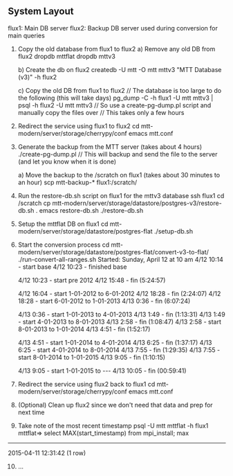 System Layout
-------------
 flux1: Main DB server
 flux2: Backup DB server used during conversion for main queries

1) Copy the old database from flux1 to flux2
   a) Remove any old DB from flux2
      dropdb mttflat
      dropdb mttv3

   b) Create the db on flux2
      createdb -U mtt -O mtt mttv3 "MTT Database (v3)" -h flux2

   c) Copy the old DB from flux1 to flux2
      // The database is too large to do the following (this will take days)
      pg_dump -C -h flux1 -U mtt mttv3 | psql -h flux2 -U mtt mttv3
      // So use a create-pg-dump.pl script and manually copy the files over
      // This takes only a few hours

2) Redirect the service using flux1 to flux2
   cd mtt-modern/server/storage/cherrypy/conf
   emacs mtt.conf

3) Generate the backup from the MTT server (takes about 4 hours)
   ./create-pg-dump.pl
   // This will backup and send the file to the server (and let you know when it is done)

   a) Move the backup to the /scratch on flux1 (takes about 30 minutes to an hour)
      scp mtt-backup-* flux1:/scratch/

4) Run the restore-db.sh script on flux1 for the mttv3 database
   ssh flux1
   cd /scratch
   cp mtt-modern/server/storage/datastore/postgres-v3/restore-db.sh .
   emacs restore-db.sh
   ./restore-db.sh

5) Setup the mttflat DB on flux1
   cd mtt-modern/server/storage/datastore/postgres-flat
   ./setup-db.sh 

6) Start the conversion process
   cd mtt-modern/server/storage/datastore/postgres-flat/convert-v3-to-flat/
   ./run-convert-all-ranges.sh 
   Started: Sunday, April 12 at 10 am
   4/12 10:14 - start base
   4/12 10:23 - finished base

   4/12 10:23 - start pre 2012
   4/12 15:48 - fin (5:24:57)

   4/12 16:04 - start 1-01-2012 to 6-01-2012
   4/12 18:28 - fin (2:24:07)
   4/12 18:28 - start 6-01-2012 to 1-01-2013
   4/13  0:36 - fin (6:07:24)

   4/13  0:36 - start 1-01-2013 to 4-01-2013
   4/13  1:49 - fin (1:13:31)
   4/13  1:49 - start 4-01-2013 to 8-01-2013
   4/13  2:58 - fin (1:08:47)
   4/13  2:58 - start 8-01-2013 to 1-01-2014
   4/13  4:51 - fin (1:52:17)

   4/13  4:51 - start 1-01-2014 to 4-01-2014
   4/13  6:25 - fin (1:37:17)
   4/13  6:25 - start 4-01-2014 to 8-01-2014
   4/13  7:55 - fin (1:29:35)
   4/13  7:55 - start 8-01-2014 to 1-01-2015
   4/13  9:05 - fin (1:10:15)

   4/13  9:05 - start 1-01-2015 to ---
   4/13 10:05 - fin (00:59:41)

7) Redirect the service using flux2 back to flux1
   cd mtt-modern/server/storage/cherrypy/conf
   emacs mtt.conf

8) (Optional) Clean up flux2 since we don't need that data and prep for next time

9) Take note of the most recent timestamp
   psql -U mtt mttflat -h flux1
mttflat=> select MAX(start_timestamp) from mpi_install;
         max         
---------------------
 2015-04-11 12:31:42
(1 row)


10) ...
